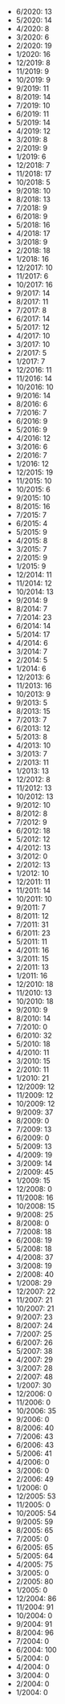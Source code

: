 *  6/2020: 13
*  5/2020: 14
*  4/2020: 8
*  3/2020: 6
*  2/2020: 19
*  1/2020: 16
*  12/2019: 8
*  11/2019: 9
*  10/2019: 9
*  9/2019: 11
*  8/2019: 14
*  7/2019: 10
*  6/2019: 11
*  5/2019: 14
*  4/2019: 12
*  3/2019: 8
*  2/2019: 9
*  1/2019: 6
*  12/2018: 7
*  11/2018: 17
*  10/2018: 5
*  9/2018: 10
*  8/2018: 13
*  7/2018: 9
*  6/2018: 9
*  5/2018: 16
*  4/2018: 17
*  3/2018: 9
*  2/2018: 18
*  1/2018: 16
*  12/2017: 10
*  11/2017: 6
*  10/2017: 16
*  9/2017: 14
*  8/2017: 11
*  7/2017: 8
*  6/2017: 14
*  5/2017: 12
*  4/2017: 10
*  3/2017: 10
*  2/2017: 5
*  1/2017: 7
*  12/2016: 11
*  11/2016: 14
*  10/2016: 10
*  9/2016: 14
*  8/2016: 6
*  7/2016: 7
*  6/2016: 9
*  5/2016: 9
*  4/2016: 12
*  3/2016: 6
*  2/2016: 7
*  1/2016: 12
*  12/2015: 19
*  11/2015: 10
*  10/2015: 6
*  9/2015: 10
*  8/2015: 16
*  7/2015: 7
*  6/2015: 4
*  5/2015: 9
*  4/2015: 8
*  3/2015: 7
*  2/2015: 9
*  1/2015: 9
*  12/2014: 11
*  11/2014: 12
*  10/2014: 13
*  9/2014: 9
*  8/2014: 7
*  7/2014: 23
*  6/2014: 14
*  5/2014: 17
*  4/2014: 6
*  3/2014: 7
*  2/2014: 5
*  1/2014: 6
*  12/2013: 6
*  11/2013: 16
*  10/2013: 9
*  9/2013: 5
*  8/2013: 15
*  7/2013: 7
*  6/2013: 12
*  5/2013: 8
*  4/2013: 10
*  3/2013: 7
*  2/2013: 11
*  1/2013: 13
*  12/2012: 8
*  11/2012: 13
*  10/2012: 13
*  9/2012: 10
*  8/2012: 8
*  7/2012: 9
*  6/2012: 18
*  5/2012: 12
*  4/2012: 13
*  3/2012: 0
*  2/2012: 13
*  1/2012: 10
*  12/2011: 11
*  11/2011: 14
*  10/2011: 10
*  9/2011: 7
*  8/2011: 12
*  7/2011: 31
*  6/2011: 23
*  5/2011: 11
*  4/2011: 16
*  3/2011: 15
*  2/2011: 13
*  1/2011: 16
*  12/2010: 18
*  11/2010: 13
*  10/2010: 18
*  9/2010: 9
*  8/2010: 14
*  7/2010: 0
*  6/2010: 32
*  5/2010: 18
*  4/2010: 11
*  3/2010: 15
*  2/2010: 11
*  1/2010: 21
*  12/2009: 12
*  11/2009: 12
*  10/2009: 12
*  9/2009: 37
*  8/2009: 0
*  7/2009: 13
*  6/2009: 0
*  5/2009: 13
*  4/2009: 19
*  3/2009: 14
*  2/2009: 45
*  1/2009: 15
*  12/2008: 0
*  11/2008: 16
*  10/2008: 15
*  9/2008: 25
*  8/2008: 0
*  7/2008: 18
*  6/2008: 19
*  5/2008: 18
*  4/2008: 37
*  3/2008: 19
*  2/2008: 40
*  1/2008: 29
*  12/2007: 22
*  11/2007: 21
*  10/2007: 21
*  9/2007: 23
*  8/2007: 24
*  7/2007: 25
*  6/2007: 26
*  5/2007: 38
*  4/2007: 29
*  3/2007: 28
*  2/2007: 48
*  1/2007: 30
*  12/2006: 0
*  11/2006: 0
*  10/2006: 35
*  9/2006: 0
*  8/2006: 40
*  7/2006: 43
*  6/2006: 43
*  5/2006: 41
*  4/2006: 0
*  3/2006: 0
*  2/2006: 49
*  1/2006: 0
*  12/2005: 53
*  11/2005: 0
*  10/2005: 54
*  9/2005: 59
*  8/2005: 65
*  7/2005: 0
*  6/2005: 65
*  5/2005: 64
*  4/2005: 75
*  3/2005: 0
*  2/2005: 80
*  1/2005: 0
*  12/2004: 86
*  11/2004: 91
*  10/2004: 0
*  9/2004: 91
*  8/2004: 96
*  7/2004: 0
*  6/2004: 100
*  5/2004: 0
*  4/2004: 0
*  3/2004: 0
*  2/2004: 0
*  1/2004: 0